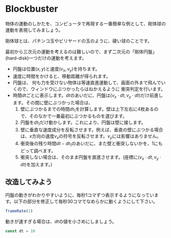# Blockbuster

物体の運動のしかたを、コンピュータで再現する一番簡単な例として、剛体球の運動を表現してみましょう。

剛体球とは、パチンコ玉やビリヤードの玉のように、硬い球のことです。

最初から三次元の運動を考えるのは難しいので、まず二次元の「剛体円盤」(hard-disk)一つだけの運動を考えます。

* 円盤は位置$(x,y)$と速度$(v_x, v_y)$を持ちます。
* 速度に時間をかけると、移動距離が得られます。
* 円盤は、
        何も力を受けない物体は等速直進運動して、画面の外まで飛んでいくので、ウィンドウにぶつかったらはねかえるように
        衝突判定を行います。
* 時間$dt$ごとに表示します。$dt$のあいだに、円盤は$(v_x\cdot dt, v_y\cdot dt)$だけ前進します。その間に壁にぶつかった場合は、
    1. 壁にぶつかるまでの時間$dt_1$を計算します。壁は上下左右に4枚あるので、そのなかで一番最初にぶつかるものを選びます。
    2. 円盤を$dt_1$だけ動かします。これにより、円盤は壁に接します。
    3. 壁に垂直な速度成分を反転させます。例えば、垂直の壁にぶつかる場合は、$x$方向の速度$v_x$の符号を反転させます。$v_y$には影響はありません。
    4. 衝突後の残り時間$dt-dt_1$のあいだに、また壁と衝突しないかを、1にもどって調べます。
    5. 衝突しない場合は、そのまま円盤を直進させます。(座標に$(v_x\cdot dt, v_y\cdot dt)$を加えます。)

## 改造してみよう

円盤の動きがわかりやすいように、毎秒1コマずつ表示するようになっています。以下の部分を修正して毎秒30コマでなめらかに動くようにして下さい。

```javascript
frameRate(1)
```

動きが速すぎる場合は、$dt$の値を小さめにしましょう。

```javascript
const dt = 10
```
